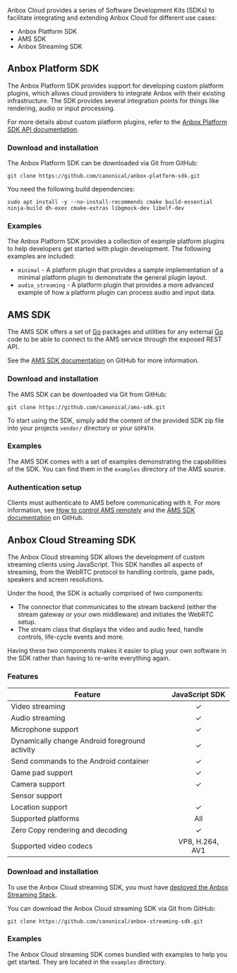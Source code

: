 Anbox Cloud provides a series of Software Development Kits (SDKs) to facilitate integrating and extending Anbox Cloud for different use cases:

- Anbox Platform SDK
- AMS SDK
- Anbox Streaming SDK

## Anbox Platform SDK

The Anbox Platform SDK provides support for developing custom platform plugins, which allows cloud providers to integrate Anbox with their existing infrastructure. The SDK provides several integration points for things like rendering, audio or input processing.

For more details about custom platform plugins, refer to the [Anbox Platform SDK API documentation](https://canonical.github.io/anbox-cloud.github.com/latest/anbox-platform-sdk/).

### Download and installation

The Anbox Platform SDK can be downloaded via Git from GitHub:

    git clone https://github.com/canonical/anbox-platform-sdk.git

You need the following build dependencies:

    sudo apt install -y --no-install-recommends cmake build-essential ninja-build dh-exec cmake-extras libgmock-dev libelf-dev

### Examples

The Anbox Platform SDK provides a collection of example platform plugins to help developers get started with plugin development. The following examples are included:

* `minimal` - A platform plugin that provides a sample implementation of a minimal platform plugin to demonstrate the general plugin layout.
* `audio_streaming` - A platform plugin that provides a more advanced example of how a platform plugin can process audio and input data.

## AMS SDK

The AMS SDK offers a set of [Go](https://golang.org/) packages and utilities for any external [Go](https://golang.org/) code to be able to connect to the AMS service through the exposed REST API.

See the [AMS SDK documentation](https://github.com/canonical/ams-sdk) on GitHub for more information.

### Download and installation

The AMS SDK can be downloaded via Git from GitHub:

    git clone https://github.com/canonical/ams-sdk.git

To start using the SDK, simply add the content of the provided SDK zip file into your projects `vendor/` directory or your `GOPATH`.

### Examples

The AMS SDK comes with a set of examples demonstrating the capabilities of the SDK. You can find them in the `examples` directory of the AMS source.

### Authentication setup

Clients must authenticate to AMS before communicating with it. For more information, see [How to control AMS remotely](https://discourse.ubuntu.com/t/managing-ams-access/17774) and the [AMS SDK documentation](https://github.com/canonical/ams-sdk) on GitHub.

## Anbox Cloud Streaming SDK

The Anbox Cloud streaming SDK allows the development of custom streaming clients using JavaScript. This SDK handles all aspects of streaming, from the WebRTC protocol to handling controls, game pads, speakers and screen resolutions.

Under the hood, the SDK is actually comprised of two components:

* The connector that communicates to the stream backend (either the stream gateway or your own middleware) and initiates the WebRTC setup.
* The stream class that displays the video and audio feed, handle controls, life-cycle events and more.

Having these two components makes it easier to plug your own software in the SDK rather than having to re-write everything again.

### Features

| Feature                                          | JavaScript SDK |
|--------------------------------------------------|:--------------:|
| Video streaming                                  |        ✓       |
| Audio streaming                                  |        ✓       |
| Microphone support                               |        ✓       |
| Dynamically change Android foreground activity   |        ✓       |
| Send commands to the Android container           |        ✓       |
| Game pad support                                 |        ✓       |
| Camera support                                   |        ✓       |
| Sensor support                                   |                 |
| Location support                                 |        ✓       |
| Supported platforms                              |       All       |
| Zero Copy rendering and decoding                 |        ✓       |
| Supported video codecs                           | VP8, H.264, AV1 |

### Download and installation

To use the Anbox Cloud streaming SDK, you must have [deployed the Anbox Streaming Stack](https://discourse.ubuntu.com/t/installation-quickstart/17744).

You can download the Anbox Cloud streaming SDK via Git from GitHub:

    git clone https://github.com/canonical/anbox-streaming-sdk.git

### Examples

The Anbox Cloud streaming SDK comes bundled with examples to help you get started. They are located in the `examples` directory.
